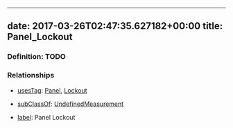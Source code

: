 
---
date: 2017-03-26T02:47:35.627182+00:00
title: Panel_Lockout
---
### Definition: TODO

### Relationships

* [usesTag](https://brickschema.org/schema/1.0/BrickFrame#usesTag): [Panel](https://brickschema.org/schema/1.0/BrickTag#Panel), [Lockout](https://brickschema.org/schema/1.0/BrickTag#Lockout)

* [subClassOf](http://www.w3.org/2000/01/rdf-schema#subClassOf): [UndefinedMeasurement](https://brickschema.org/schema/1.0/Brick#UndefinedMeasurement)

* [label](http://www.w3.org/2000/01/rdf-schema#label): Panel Lockout
